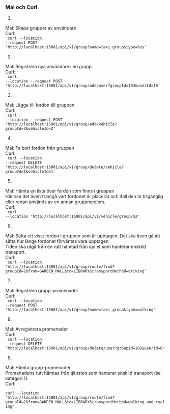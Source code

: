### Mal och Curl

1.

Mal: Skapa grupper av användare<br>
Curl:<br>
<code>
curl --location --request POST 'http://localhost:15001/api/v1/group?name=taxi_group&type=bus'
</code>

2.

Mal: Registrera nya användare i en grupp<br>
Curl:<br>
<code>
curl --location --request POST 'http://localhost:15001/api/v1/group/add/user?groupId=103&userId=10'
</code>

3.

Mal: Lägga till fordon till gruppen<br>
Curl:<br>
<code>
curl --location --request POST 'http://localhost:15001/api/v1/group/add/vehicle?groupId=2&vehicleId=2'
</code>

4.

Mal: Ta bort fordon från gruppen<br>
Curl:<br>
<code>
curl --location --request DELETE 'http://localhost:15001/api/v1/group/delete/vehicle?groupId=1&vehicleId=1'
</code>

5.

Mal: Hämta en lista över fordon som finns i gruppen<br>
Här ska det även framgå vart fordonet är placerat och ifall den är tillgänglig eller redan används av en annan
gruppmedlem.
<br>
Curl:<br>
<code>
curl --location 'http://localhost:15001/api/v1/vehicle/group/52'
</code>

6.

Mal: Sätta ett visst fordon i gruppen som är upptagen. Det ska även gå att sätta hur länge fordonet förväntas vara
upptagen
<br>Tiden ska utgå från en rutt hämtad från api:et som hanterar enskild transport.
<br>
Curl:<br>
<code>
curl
--location 'http://localhost:15001/api/v1/group/route/find?groupId=2&from=GARDEN_MALL&to=LIBRARY&transportMethod=driving'
</code>

7.

Mal: Registrera grupp-promenader<br>
Curl:<br>
<code>
curl --location --request POST 'http://localhost:15001/api/v1/group?name=taxi_group&type=walking'
</code>

8.

Mal: Avregistrera promenader<br>
Curl:<br>
<code>
curl --location --request DELETE 'http://localhost:15001/api/v1/group/delete/user?groupId=102&userId=8'
</code>

9.

Mal: Hämta grupp-promenader<br>
Promenadens rutt hämtas från tjänsten som hanterar enskild transport (se kategori 1).
<br>
Curl:<br>
<code>
curl
--location 'http://localhost:15001/api/v1/group/route/find?groupId=2&from=GARDEN_MALL&to=LIBRARY&transportMethod=walking_and_cycling'
</code>